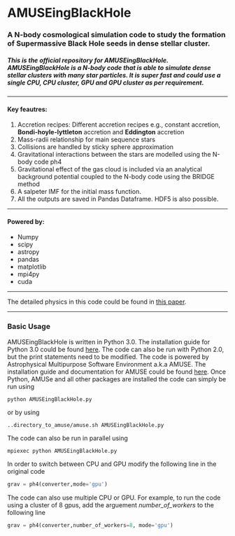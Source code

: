 # AMUSEingBlackHole

### A N-body cosmological simulation code to study the formation of Supermassive Black Hole seeds in dense stellar cluster.

##### This is the official repository for AMUSEingBlackHole. AMUSEingBlackHole is a N-body code that is able to simulate dense stellar clusters with many star particles. It is super fast and could use a single CPU, CPU cluster, GPU and GPU cluster as per requirement.

---

#### Key feautres:

1. Accretion recipes: Different accretion recipes e.g., constant accretion, **Bondi-hoyle-lyttleton** accretion and **Eddington** accretion
2. Mass-radii relationship for main sequence stars 
3. Collisions are handled by sticky sphere approximation 
4. Gravitational interactions between the stars are modelled using the N-body code ph4
5. Gravitational effect of the gas cloud is included via an analytical background potential coupled to the N-body code using the BRIDGE method
6. A salpeter IMF for the initial mass function. 
7. All the outputs are saved in Pandas Dataframe. HDF5 is also possible.

--- 

#### Powered by: 

* Numpy
* scipy
* astropy
* pandas
* matplotlib
* mpi4py
* cuda 

--- 

The detailed physics in this code could be found in [this paper](https://ui.adsabs.harvard.edu/abs/2021MNRAS.503.1051D/abstract).

---

### Basic Usage

AMUSEingBlackHole is written in Python 3.0. The installation guide for Python 3.0 could be found [here](https://www.python.org/download/releases/3.0/). The code can also be run with Python 2.0, but the print statements need to be modified. The code is powered by Astrophysical Multipurpose Software Environment a.k.a AMUSE. The installation guide and documentation for AMUSE could be found [here](https://amusecode.github.io/). Once Python, AMUSe and all other packages are installed the code can simply be run using
```
python AMUSEingBlackHole.py 
```
or by using
```
..directory_to_amuse/amuse.sh AMUSEingBlackHole.py
```
The code can also be run in parallel using 
```
mpiexec python AMUSEingBlackHole.py
```
In order to switch between CPU and GPU modify the following line in the original code
```python 
grav = ph4(converter,mode='gpu')
```
The code can also use multiple CPU or GPU. For example, to run the code using a cluster of 8 gpus, add the arguement *number_of_workers* to the following line 
```python
grav = ph4(converter,number_of_workers=8, mode='gpu')
```
